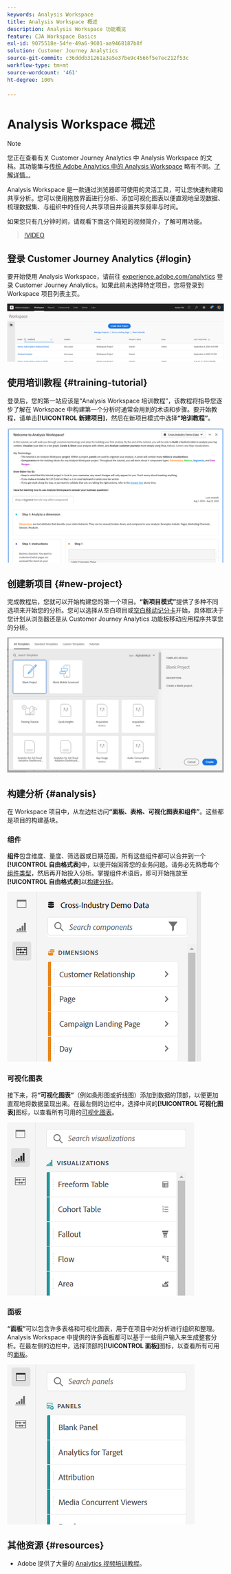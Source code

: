 ```yaml
---
keywords: Analysis Workspace
title: Analysis Workspace 概述
description: Analysis Workspace 功能概览
feature: CJA Workspace Basics
exl-id: 9075518e-54fe-49a6-9601-aa9468187b8f
solution: Customer Journey Analytics
source-git-commit: c36dddb31261a3a5e37be9c4566f5e7ec212f53c
workflow-type: tm+mt
source-wordcount: '461'
ht-degree: 100%

---
```


# Analysis Workspace 概述

>[!NOTE]
>
>您正在查看有关 Customer Journey Analytics 中 Analysis Workspace 的文档。其功能集与[传统 Adobe Analytics 中的 Analysis Workspace](https://experienceleague.adobe.com/docs/analytics/analyze/analysis-workspace/home.html?lang=zh-Hans#analysis-workspace) 略有不同。[了解详情...](/help/getting-started/cja-aa.md)

Analysis Workspace 是一款通过浏览器即可使用的灵活工具，可让您快速构建和共享分析。您可以使用拖放界面进行分析、添加可视化图表以便直观地呈现数据、梳理数据集、与组织中的任何人共享项目并设置共享频率与时间。

如果您只有几分钟时间，请观看下面这个简短的视频简介，了解可用功能。

>[!VIDEO](https://video.tv.adobe.com/v/26266/?quality=12)

## 登录 Customer Journey Analytics {#login}

要开始使用 Analysis Workspace，请前往 [experience.adobe.com/analytics](https://experience.adobe.com/analytics) 登录 Customer Journey Analytics。如果此前未选择特定项目，您将登录到 Workspace 项目列表主页。

![](assets/login-analytics.png)

## 使用培训教程 {#training-tutorial}

登录后，您的第一站应该是“Analysis Workspace 培训教程”，该教程将指导您逐步了解在 Workspace 中构建第一个分析时通常会用到的术语和步骤。要开始教程，请单击&#x200B;**[!UICONTROL 新建项目]**，然后在新项目模式中选择&#x200B;**“培训教程”**。

![](assets/training-tutorial.png)

## 创建新项目 {#new-project}

完成教程后，您就可以开始构建您的第一个项目。**“新项目模式”**&#x200B;提供了多种不同选项来开始您的分析。您可以选择从空白项目或[空白移动记分卡](/help/mobile-app/curator.md)开始，具体取决于您计划从浏览器还是从 Customer Journey Analytics 功能板移动应用程序共享您的分析。

![](assets/create-new-project.png)

## 构建分析 {#analysis}

在 Workspace 项目中，从左边栏访问&#x200B;**“面板、表格、可视化图表和组件”**。这些都是项目的构建基块。

### 组件

**组件**&#x200B;包含维度、量度、筛选器或日期范围，所有这些组件都可以合并到一个&#x200B;**[!UICONTROL 自由格式表]**&#x200B;中，以便开始回答您的业务问题。请务必先熟悉每个[组件类型](/help/components/overview.md)，然后再开始投入分析。掌握组件术语后，即可开始拖放至&#x200B;**[!UICONTROL 自由格式表]**&#x200B;以[构建分析](/help/analysis-workspace/build-workspace-project/freeform-overview.md)。

![](assets/build-components.png)

### 可视化图表

接下来，将&#x200B;**“可视化图表”**（例如条形图或折线图）添加到数据的顶部，以便更加直观地将数据呈现出来。在最左侧的边栏中，选择中间的&#x200B;**[!UICONTROL 可视化图表]**&#x200B;图标，以查看所有可用的[可视化图表](/help/analysis-workspace/visualizations/freeform-analysis-visualizations.md)。

![](assets/build-visualizations.png)

### 面板

**“面板”**&#x200B;可以包含许多表格和可视化图表，用于在项目中对分析进行组织和整理。Analysis Workspace 中提供的许多面板都可以基于一些用户输入来生成整套分析。在最左侧的边栏中，选择顶部的&#x200B;**[!UICONTROL 面板]**&#x200B;图标，以查看所有可用的[面板](/help/analysis-workspace/c-panels/panels.md)。

![](assets/build-panels.png)

## 其他资源 {#resources}

* Adobe 提供了大量的 [Analytics 视频培训教程](https://experienceleague.adobe.com/docs/analytics-learn/tutorials/overview.html?lang=zh-Hans)。
